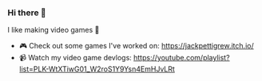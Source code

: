 ### Hi there 👋

I like making video games 👾

- 🎮 Check out some games I've worked on: https://jackpettigrew.itch.io/
- 📹 Watch my video game devlogs: https://youtube.com/playlist?list=PLK-WtXTiwG01_W2roS1Y9Ysn4EmHJvLRt

<!--
**Jack-Pettigrew/Jack-Pettigrew** is a ✨ _special_ ✨ repository because its `README.md` (this file) appears on your GitHub profile.

Here are some ideas to get you started:

- 🔭 I’m currently working on ...
- 🌱 I’m currently learning ...
- 👯 I’m looking to collaborate on ...
- 🤔 I’m looking for help with ...
- 💬 Ask me about ...
- 📫 How to reach me: ...
- 😄 Pronouns: ...
- ⚡ Fun fact: ...
-->

